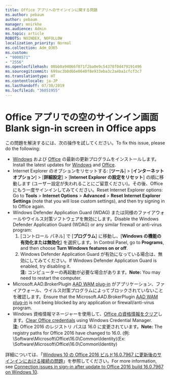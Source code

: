 ```yaml
---
title: Office アプリへのサインインに関する問題
ms.author: pebaum
author: pebaum
manager: mnirkhe
ms.audience: Admin
ms.topic: article
ROBOTS: NOINDEX, NOFOLLOW
localization_priority: Normal
ms.collection: Adm_O365
ms.custom:
- "9000571"
- "2556"
ms.openlocfilehash: 08bb0a94066f071f2ba0e9c54378f0d479191496
ms.sourcegitcommit: 699ac3b0d66e0640f8e933eba3c2a4ba1cfcf3c7
ms.translationtype: HT
ms.contentlocale: ja-JP
ms.lasthandoff: 07/30/2019
ms.locfileid: "36051955"
---
```

# <a name="blank-sign-in-screen-in-office-apps"></a><span data-ttu-id="c069e-102">Office アプリでの空のサインイン画面</span><span class="sxs-lookup"><span data-stu-id="c069e-102">Blank sign-in screen in Office apps</span></span>

<span data-ttu-id="c069e-103">この問題を解決するには、次の操作を試してください。</span><span class="sxs-lookup"><span data-stu-id="c069e-103">To fix this issue, please do the following:</span></span>
- <span data-ttu-id="c069e-104">[Windows](https://support.microsoft.com/help/4027667/windows-10-update) および [Office](https://support.office.com/article/update-office-and-your-computer-with-microsoft-update-2ab296f3-7f03-43a2-8e50-46de917611c5) の最新の更新プログラムをインストールします。</span><span class="sxs-lookup"><span data-stu-id="c069e-104">Install the latest updates for [Windows](https://support.microsoft.com/help/4027667/windows-10-update) and [Office](https://support.office.com/article/update-office-and-your-computer-with-microsoft-update-2ab296f3-7f03-43a2-8e50-46de917611c5).</span></span>
- <span data-ttu-id="c069e-105">Internet Explorer のオプションをリセットする: [**ツール**]  >  [**インターネット オプション**]  >  [**詳細設定**]  >  [**Internet Explorer の設定をリセット**] の順に移動します (ユーザー設定が失われることにご留意ください)。その後、Office にもう一度サインインしてみてください。</span><span class="sxs-lookup"><span data-stu-id="c069e-105">Reset Internet Explorer options: Go to **Tools** > **Internet Options** > **Advanced** > **Reset Internet Explorer Settings** (note that you will lose custom settings), and then try signing in to Office again.</span></span>
- <span data-ttu-id="c069e-106">Windows Defender Application Guard (WDAG) または同様のファイアウォールやウイルス対策ソフトウェアを無効にします。</span><span class="sxs-lookup"><span data-stu-id="c069e-106">Disable the Windows Defender Application Guard (WDAG) or any similar firewall or anti-virus program:</span></span>
    1. <span data-ttu-id="c069e-107">[コントロール パネル] で [**プログラム**] に移動し、[**Windows の機能の有効化または無効化**] を選択します。</span><span class="sxs-lookup"><span data-stu-id="c069e-107">In Control Panel, go to **Programs**, and then choose **Turn Windows features on or off**.</span></span>
    2. <span data-ttu-id="c069e-108">Windows Defender Application Guard が有効になっている場合は、無効にしてみてください。</span><span class="sxs-lookup"><span data-stu-id="c069e-108">If Windows Defender Application Guard is enabled, try disabling it.</span></span><br/>
    <span data-ttu-id="c069e-109">**注:** コンピューターの再起動が必要な場合があります。</span><span class="sxs-lookup"><span data-stu-id="c069e-109">**Note:** You may need to restart the computer.</span></span>
- <span data-ttu-id="c069e-110">Microsoft.AAD.BrokerPlugin [AAD WAM plug-in](https://docs.microsoft.com/office365/troubleshoot/administration/connection-issue-when-sign-in-office-2016#symptom-1) がアプリケーション、ファイアウォール、ウイルス対策プログラムによってブロックされていないことを確認します。</span><span class="sxs-lookup"><span data-stu-id="c069e-110">Ensure that the Microsoft.AAD.BrokerPlugin [AAD WAM plug-in](https://docs.microsoft.com/office365/troubleshoot/administration/connection-issue-when-sign-in-office-2016#symptom-1) is not being blocked by any application or firewall/anti-virus program.</span></span>
- <span data-ttu-id="c069e-111">Windows 資格情報マネージャーを使用して、[Office の資格情報をクリア](https://docs.microsoft.com/office/troubleshoot/error-messages/another-account-already-signed-in#step-3-clear-cached-credentials-on-the-computer)します。</span><span class="sxs-lookup"><span data-stu-id="c069e-111">[Clear Office credentials](https://docs.microsoft.com/office/troubleshoot/error-messages/another-account-already-signed-in#step-3-clear-cached-credentials-on-the-computer) using Windows Credential Manager.</span></span><br/>
    <span data-ttu-id="c069e-112">**注:** Office 2016 のレジストリ パスは 16.0 に変更されています。</span><span class="sxs-lookup"><span data-stu-id="c069e-112">**Note:** The registry paths for Office 2016 have changed to 16.0.</span></span> <span data-ttu-id="c069e-113">(例: \Software\Microsoft\Office\16.0\Common\Identity\)</span><span class="sxs-lookup"><span data-stu-id="c069e-113">(Ex: \Software\Microsoft\Office\16.0\Common\Identity\)</span></span>

<span data-ttu-id="c069e-114">詳細については、「[Windows 10 の Office 2016 ビルド16.0.7967 に更新後のサインインにおける接続の問題](https://docs.microsoft.com/office365/troubleshoot/administration/connection-issue-when-sign-in-office-2016)」を参照してください。</span><span class="sxs-lookup"><span data-stu-id="c069e-114">For more information, see [Connection issues in sign-in after update to Office 2016 build 16.0.7967 on Windows 10](https://docs.microsoft.com/office365/troubleshoot/administration/connection-issue-when-sign-in-office-2016).</span></span>